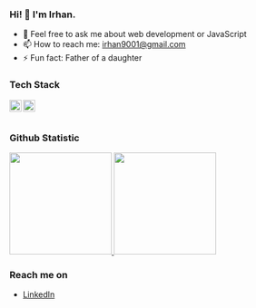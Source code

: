 ### Hi! 👋 I'm Irhan.


- 💬 Feel free to ask me about web development or JavaScript
- 📫 How to reach me: irhan9001@gmail.com
- ⚡ Fun fact: Father of a daughter

### Tech Stack
  <a href="#"><img align="left" alt="JavaScript" title="JavaScript" width="21px" src="https://upload.wikimedia.org/wikipedia/commons/9/99/Unofficial_JavaScript_logo_2.svg" /></a>
  <a href="#"><img align="left" alt="Html" title="Html" width="21px" src="https://en.wikipedia.org/wiki/File:HTML5_logo_and_wordmark.svg" /></a>
 


  <br>
  <br>
  
### Github Statistic
<p align="left">
<a href="https://github.com/irhanhisyam22">
  <img height="180em" src="https://github-readme-stats-eight-theta.vercel.app/api?username=dimasmds&show_icons=true&theme=algolia&include_all_commits=true&count_private=true"/>
  <img height="180em" src="https://github-readme-stats-eight-theta.vercel.app/api/top-langs/?username=dimasmds&layout=compact&langs_count=8&theme=algolia"/>
</a>
</p>

### Reach me on
- <a href="https://linkedin.com/in/irhanhisyamdwinugroho/">LinkedIn</a>
